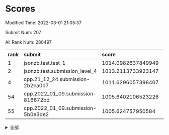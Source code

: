 # Scores

Modified Time: 2022-03-01 21:05:37

Submit Num: 207

All Rank Num: 280497

| rank |               submit               |       score        |       sigma        | pk_num |
| :--- | :--------------------------------- | :----------------- | :----------------- | :----- |
| 1    | jsonzb.test.test_1                 | 1014.0982637849949 | 0.7960241586454027 | 5420   |
| 2    | jsonzb.test.submission_level_4     | 1013.2113733923147 | 0.8178808059511223 | 5415   |
| 4    | cpp.21_12_24.submission-2b2ea0d7   | 1011.6296057398407 | 0.7703642465895947 | 5419   |
| 54   | cpp.2022_01_09.submission-816672bd | 1005.6402106523226 | 0.724014900113352  | 5418   |
| 55   | cpp.2022_01_09.submission-5b0e3de2 | 1005.624757950584  | 0.7140819153253559 | 5420   |


<details>
<summary>全部</summary>

| rank |                 submit                 |       score        |       sigma        | pk_num |
| :--- | :------------------------------------- | :----------------- | :----------------- | :----- |
| 1    | jsonzb.test.test_1                     | 1014.0982637849949 | 0.7960241586454027 | 5420   |
| 2    | jsonzb.test.submission_level_4         | 1013.2113733923147 | 0.8178808059511223 | 5415   |
| 3    | gobigger.level_3.submission_level_3_10 | 1012.1720752962499 | 0.7967790157044076 | 5422   |
| 4    | cpp.21_12_24.submission-2b2ea0d7       | 1011.6296057398407 | 0.7703642465895947 | 5419   |
| 5    | gobigger.level_3.submission_level_3_16 | 1011.3913298307172 | 0.7530836922626692 | 5420   |
| 6    | gobigger.level_3.submission_level_3_13 | 1011.1874777800268 | 0.7776004545524552 | 5423   |
| 7    | gobigger.level_3.submission_level_3_5  | 1011.1725767468932 | 0.7646579604315368 | 5422   |
| 8    | gobigger.level_3.submission_level_3_49 | 1011.1471861077836 | 0.7719622852311177 | 5425   |
| 9    | gobigger.level_3.submission_level_3_33 | 1011.0994130480103 | 0.7684650342088506 | 5420   |
| 10   | gobigger.level_3.submission_level_3_38 | 1011.036414740456  | 0.805234631185478  | 5422   |
| 11   | gobigger.level_3.submission_level_3_7  | 1011.0084799066484 | 0.7543954521088959 | 5421   |
| 12   | gobigger.level_3.submission_level_3_15 | 1010.9791373688573 | 0.7525452524109715 | 5424   |
| 13   | gobigger.level_3.submission_level_3_25 | 1010.9715180980694 | 0.783397284592023  | 5421   |
| 14   | gobigger.level_3.submission_level_3_24 | 1010.9272400634737 | 0.766033724632707  | 5422   |
| 15   | gobigger.level_3.submission_level_3_34 | 1010.677758587271  | 0.758467100882213  | 5419   |
| 16   | gobigger.level_3.submission_level_3_2  | 1010.642805472209  | 0.7784184518483607 | 5419   |
| 17   | gobigger.level_3.submission_level_3_35 | 1010.6110589308215 | 0.7649878306676241 | 5421   |
| 18   | gobigger.level_3.submission_level_3_1  | 1010.5648278447954 | 0.7606972427731585 | 5418   |
| 19   | gobigger.level_3.submission_level_3_28 | 1010.5521057294792 | 0.7637320807516201 | 5415   |
| 20   | gobigger.level_3.submission_level_3_8  | 1010.4647573482819 | 0.7679242586116338 | 5422   |
| 21   | gobigger.level_3.submission_level_3_27 | 1010.4547336580912 | 0.7458855548513541 | 5418   |
| 22   | gobigger.level_3.submission_level_3_42 | 1010.3938595129393 | 0.7828998575927419 | 5426   |
| 23   | gobigger.level_3.submission_level_3_23 | 1010.3508274935083 | 0.7587297108863252 | 5419   |
| 24   | gobigger.level_3.submission_level_3_41 | 1010.3144296305059 | 0.7760446270821133 | 5418   |
| 25   | gobigger.level_3.submission_level_3_36 | 1010.2233834350891 | 0.7429140219881915 | 5421   |
| 26   | gobigger.level_3.submission_level_3_40 | 1010.1974975580149 | 0.7497221876277402 | 5419   |
| 27   | gobigger.level_3.submission_level_3_37 | 1010.1686629283503 | 0.7457799601491901 | 5421   |
| 28   | gobigger.level_3.submission_level_3_44 | 1010.1282855124148 | 0.7786866875135207 | 5420   |
| 29   | gobigger.level_3.submission_level_3_43 | 1010.0463937001746 | 0.7923077216653177 | 5419   |
| 30   | gobigger.level_3.submission_level_3_31 | 1009.9203252346701 | 0.7429944708493742 | 5420   |
| 31   | gobigger.level_3.submission_level_3_20 | 1009.8164770741101 | 0.7392399455201358 | 5420   |
| 32   | gobigger.level_3.submission_level_3_12 | 1009.7898913312566 | 0.7632376293307104 | 5421   |
| 33   | gobigger.level_3.submission_level_3_21 | 1009.7869575472365 | 0.7642435017949489 | 5421   |
| 34   | gobigger.level_3.submission_level_3_22 | 1009.7610107089336 | 0.7680887531202916 | 5418   |
| 35   | gobigger.level_3.submission_level_3_45 | 1009.5864722662996 | 0.7377526121795791 | 5418   |
| 36   | gobigger.level_3.submission_level_3_47 | 1009.5097359118126 | 0.7326664619043982 | 5417   |
| 37   | gobigger.level_3.submission_level_3_9  | 1009.3662297399945 | 0.7674608931474077 | 5421   |
| 38   | gobigger.level_3.submission_level_3_14 | 1009.3115293558118 | 0.7653367551905278 | 5421   |
| 39   | gobigger.level_3.submission_level_3_32 | 1009.3058989897943 | 0.7750824093932804 | 5416   |
| 40   | gobigger.level_3.submission_level_3_26 | 1009.2520813218448 | 0.7478340921125876 | 5414   |
| 41   | gobigger.level_3.submission_level_3_46 | 1009.1818357106487 | 0.735285049092789  | 5422   |
| 42   | gobigger.level_3.submission_level_3_48 | 1009.1206544305301 | 0.7677734771230846 | 5422   |
| 43   | gobigger.level_3.submission_level_3_39 | 1009.1128191561463 | 0.7468783486804156 | 5424   |
| 44   | gobigger.level_3.submission_level_3_3  | 1008.9869319172279 | 0.7463446797673472 | 5421   |
| 45   | gobigger.level_3.submission_level_3_18 | 1008.97955897327   | 0.7606372960805208 | 5416   |
| 46   | gobigger.level_3.submission_level_3_17 | 1008.9454408966194 | 0.7384527218059487 | 5417   |
| 47   | gobigger.level_3.submission_level_3_29 | 1008.9280493438345 | 0.7571106978613814 | 5427   |
| 48   | gobigger.level_3.submission_level_3_4  | 1008.8329136373944 | 0.7460203963921018 | 5425   |
| 49   | gobigger.level_3.submission_level_3_19 | 1008.7970613466654 | 0.7463466310983072 | 5417   |
| 50   | gobigger.level_3.submission_level_3_0  | 1008.4506103114206 | 0.7441263308638687 | 5424   |
| 51   | gobigger.level_3.submission_level_3_11 | 1008.435583748762  | 0.7225756448188344 | 5421   |
| 52   | gobigger.level_3.submission_level_3_30 | 1008.4119296723619 | 0.735069133155646  | 5422   |
| 53   | gobigger.level_3.submission_level_3_6  | 1008.0896116611293 | 0.7772431819842505 | 5421   |
| 54   | cpp.2022_01_09.submission-816672bd     | 1005.6402106523226 | 0.724014900113352  | 5418   |
| 55   | cpp.2022_01_09.submission-5b0e3de2     | 1005.624757950584  | 0.7140819153253559 | 5420   |
| 56   | gobigger.level_1.submission_level_1_14 | 1005.2167745242726 | 0.7249241949794809 | 5420   |
| 57   | gobigger.level_1.submission_level_1_49 | 1005.0986596504417 | 0.7096761108272246 | 5422   |
| 58   | gobigger.level_1.submission_level_1_13 | 1004.6682615222871 | 0.7090775962656023 | 5418   |
| 59   | gobigger.level_1.submission_level_1_30 | 1004.6638566505394 | 0.7201288747695616 | 5417   |
| 60   | gobigger.level_1.submission_level_1_37 | 1004.5234436404106 | 0.7121511279183997 | 5419   |
| 61   | gobigger.level_1.submission_level_1_11 | 1004.5119442616857 | 0.724600016163657  | 5421   |
| 62   | gobigger.level_1.submission_level_1_43 | 1004.4527972405068 | 0.7221766644643411 | 5418   |
| 63   | gobigger.level_1.submission_level_1_1  | 1004.4049593126001 | 0.7127589987364479 | 5423   |
| 64   | gobigger.level_1.submission_level_1_10 | 1004.2837291692342 | 0.7213094826959532 | 5421   |
| 65   | gobigger.level_1.submission_level_1_36 | 1004.1637879094753 | 0.7326549148233696 | 5422   |
| 66   | gobigger.level_1.submission_level_1_21 | 1004.1541048160896 | 0.7194708192815288 | 5425   |
| 67   | gobigger.level_1.submission_level_1_4  | 1004.140970971753  | 0.709208098837752  | 5427   |
| 68   | gobigger.level_1.submission_level_1_8  | 1004.0733408521423 | 0.7371675401197074 | 5421   |
| 69   | gobigger.level_1.submission_level_1_24 | 1003.9731678445551 | 0.7046304881215546 | 5423   |
| 70   | gobigger.level_1.submission_level_1_48 | 1003.9466862803455 | 0.7208370418282519 | 5424   |
| 71   | gobigger.level_1.submission_level_1_46 | 1003.9139317777904 | 0.7139060083732411 | 5417   |
| 72   | gobigger.level_1.submission_level_1_26 | 1003.8488317079926 | 0.7136286616583168 | 5421   |
| 73   | gobigger.level_1.submission_level_1_17 | 1003.7810412523645 | 0.7177400406013367 | 5418   |
| 74   | gobigger.level_1.submission_level_1_38 | 1003.6060842612669 | 0.725081289571429  | 5423   |
| 75   | gobigger.level_1.submission_level_1_47 | 1003.5621743738488 | 0.7127130758113422 | 5423   |
| 76   | gobigger.level_1.submission_level_1_16 | 1003.5392090433886 | 0.7216532527309559 | 5420   |
| 77   | gobigger.level_1.submission_level_1_5  | 1003.5337074193468 | 0.7246235094884838 | 5419   |
| 78   | gobigger.level_1.submission_level_1_44 | 1003.4429007090139 | 0.7195890454038214 | 5425   |
| 79   | gobigger.level_1.submission_level_1_45 | 1003.3645820952373 | 0.7168930122263356 | 5419   |
| 80   | gobigger.level_1.submission_level_1_20 | 1003.3305393431    | 0.7147210635783006 | 5426   |
| 81   | gobigger.level_1.submission_level_1_15 | 1003.3231054070463 | 0.720036697839076  | 5422   |
| 82   | gobigger.level_1.submission_level_1_7  | 1003.3136850261717 | 0.723773111762305  | 5422   |
| 83   | gobigger.level_1.submission_level_1_29 | 1003.228626740011  | 0.72574345016935   | 5424   |
| 84   | gobigger.level_1.submission_level_1_27 | 1003.2092572711944 | 0.7197982396298804 | 5420   |
| 85   | gobigger.level_1.submission_level_1_12 | 1003.1528190047216 | 0.7193244006982119 | 5430   |
| 86   | gobigger.level_1.submission_level_1_33 | 1003.1501462213344 | 0.7150275719126701 | 5417   |
| 87   | gobigger.level_1.submission_level_1_25 | 1003.1128089259466 | 0.7192927233886376 | 5421   |
| 88   | gobigger.level_1.submission_level_1_18 | 1003.0312819767132 | 0.7120654897574906 | 5417   |
| 89   | gobigger.level_1.submission_level_1_34 | 1003.0246964661188 | 0.7118099065072767 | 5418   |
| 90   | gobigger.level_1.submission_level_1_32 | 1002.9557508739157 | 0.7338044008130252 | 5421   |
| 91   | gobigger.level_1.submission_level_1_19 | 1002.9407274674317 | 0.7200746795535917 | 5418   |
| 92   | gobigger.level_1.submission_level_1_42 | 1002.880412280656  | 0.7226112242434802 | 5420   |
| 93   | gobigger.level_1.submission_level_1_31 | 1002.7374840528139 | 0.7104149482063299 | 5418   |
| 94   | gobigger.level_1.submission_level_1_9  | 1002.7029844968157 | 0.7142603864552002 | 5420   |
| 95   | gobigger.level_1.submission_level_1_28 | 1002.5980901683889 | 0.7190403311892553 | 5420   |
| 96   | gobigger.level_1.submission_level_1_3  | 1002.4874160214341 | 0.7160787798413134 | 5420   |
| 97   | gobigger.level_1.submission_level_1_39 | 1002.4804910512556 | 0.7202053011773879 | 5417   |
| 98   | gobigger.level_1.submission_level_1_0  | 1002.4478708996206 | 0.7156904472485639 | 5426   |
| 99   | gobigger.level_1.submission_level_1_23 | 1002.4169469456316 | 0.7251408082811226 | 5421   |
| 100  | gobigger.level_1.submission_level_1_41 | 1002.3682790538664 | 0.7199360377533434 | 5416   |
| 101  | gobigger.level_1.submission_level_1_22 | 1002.3478235375939 | 0.7159855519213849 | 5416   |
| 102  | gobigger.level_1.submission_level_1_35 | 1002.2243395123296 | 0.7280959254606345 | 5420   |
| 103  | gobigger.level_1.submission_level_1_6  | 1002.1556762691034 | 0.7056260545208868 | 5420   |
| 104  | gobigger.level_1.submission_level_1_40 | 1002.1301303175233 | 0.722384376173771  | 5421   |
| 105  | gobigger.level_1.submission_level_1_2  | 1001.7579167681051 | 0.7164753804132087 | 5423   |
| 106  | gobigger.random.submission_random_12   | 997.258485528537   | 0.7118598835180483 | 5423   |
| 107  | gobigger.random.submission_random_24   | 996.9443431784982  | 0.7112378290644342 | 5420   |
| 108  | gobigger.random.submission_random_19   | 996.8884728759848  | 0.7100561283935001 | 5424   |
| 109  | gobigger.random.submission_random_37   | 996.8781927877053  | 0.7063957670345208 | 5418   |
| 110  | gobigger.random.submission_random_1    | 996.8022047907958  | 0.7112342312179841 | 5421   |
| 111  | gobigger.random.submission_random_39   | 996.8011937856907  | 0.7011707505645431 | 5416   |
| 112  | gobigger.random.submission_random_41   | 996.7154429204427  | 0.7093180646287246 | 5420   |
| 113  | gobigger.random.submission_random_11   | 996.5824915195013  | 0.7120897820231796 | 5420   |
| 114  | gobigger.random.submission_random_28   | 996.4935566823688  | 0.7242684459327159 | 5418   |
| 115  | gobigger.random.submission_random_26   | 996.4889155069001  | 0.7136860525852142 | 5423   |
| 116  | gobigger.random.submission_random_40   | 996.3799123672588  | 0.7073159172102975 | 5418   |
| 117  | gobigger.random.submission_random_48   | 996.3358406781629  | 0.7053667382307919 | 5417   |
| 118  | gobigger.random.submission_random_29   | 996.3077092681899  | 0.6991127418406963 | 5421   |
| 119  | gobigger.random.submission_random_10   | 996.2678801609461  | 0.718164905018056  | 5420   |
| 120  | gobigger.random.submission_random_9    | 996.2605848118325  | 0.7163045856107252 | 5424   |
| 121  | gobigger.random.submission_random_13   | 996.2130481941092  | 0.7095353657824063 | 5427   |
| 122  | gobigger.random.submission_random_42   | 996.2084476609575  | 0.7086260072419244 | 5416   |
| 123  | gobigger.random.submission_random_44   | 996.2061349245299  | 0.712740764782964  | 5426   |
| 124  | gobigger.random.submission_random_38   | 996.1938428589764  | 0.7228194443868718 | 5419   |
| 125  | gobigger.random.submission_random_27   | 996.1220470796093  | 0.6964378549142559 | 5420   |
| 126  | gobigger.random.submission_random_49   | 995.988609405053   | 0.7121839302583216 | 5418   |
| 127  | gobigger.random.submission_random_5    | 995.9685711424003  | 0.7075546647273918 | 5419   |
| 128  | gobigger.random.submission_random_18   | 995.9598672239521  | 0.7264994685745053 | 5417   |
| 129  | gobigger.random.submission_random_25   | 995.9317985273551  | 0.7041076322349828 | 5425   |
| 130  | gobigger.random.submission_random_47   | 995.8597181067616  | 0.7268981827437251 | 5422   |
| 131  | gobigger.random.submission_random_34   | 995.835653668032   | 0.7103367875357555 | 5417   |
| 132  | gobigger.random.submission_random_23   | 995.8301299257523  | 0.729541093611134  | 5420   |
| 133  | gobigger.random.submission_random_4    | 995.7438243208081  | 0.7094249344046554 | 5418   |
| 134  | gobigger.random.submission_random_43   | 995.7386535465446  | 0.7062151992687803 | 5423   |
| 135  | gobigger.random.submission_random_6    | 995.6868632369068  | 0.7191782993162347 | 5420   |
| 136  | gobigger.random.submission_random_8    | 995.6712682000273  | 0.7181501814429264 | 5420   |
| 137  | gobigger.random.submission_random_15   | 995.5892493200521  | 0.7162635682504191 | 5423   |
| 138  | gobigger.random.submission_random_45   | 995.586118095852   | 0.7131943740525092 | 5422   |
| 139  | gobigger.random.submission_random_35   | 995.5493650806093  | 0.7129983300843198 | 5419   |
| 140  | gobigger.random.submission_random_20   | 995.539094978854   | 0.7161675802393812 | 5420   |
| 141  | gobigger.random.submission_random_16   | 995.4622902812399  | 0.705433455436286  | 5419   |
| 142  | gobigger.random.submission_random_7    | 995.4442508594452  | 0.7291947193370328 | 5418   |
| 143  | gobigger.random.submission_random_31   | 995.407085856181   | 0.7148225062045512 | 5417   |
| 144  | gobigger.random.submission_random_22   | 995.3921307145199  | 0.7145245311972058 | 5419   |
| 145  | gobigger.random.submission_random_14   | 995.3456604215847  | 0.7205029829831782 | 5419   |
| 146  | gobigger.random.submission_random_21   | 995.3078378782956  | 0.713025857937646  | 5418   |
| 147  | gobigger.random.submission_random_36   | 995.238430361624   | 0.7051020618189701 | 5424   |
| 148  | gobigger.random.submission_random_30   | 995.1606972274918  | 0.7225177435305269 | 5423   |
| 149  | gobigger.random.submission_random_33   | 995.1250909964464  | 0.7173527084859367 | 5420   |
| 150  | gobigger.random.submission_random_32   | 995.1075534554411  | 0.7130361776320217 | 5420   |
| 151  | gobigger.random.submission_random_17   | 995.0978920536558  | 0.7080517117543575 | 5420   |
| 152  | gobigger.random.submission_random_0    | 994.9930952630768  | 0.7170753460140766 | 5417   |
| 153  | gobigger.random.submission_random_46   | 994.9090149739201  | 0.7197878937386779 | 5425   |
| 154  | gobigger.random.submission_random_2    | 994.7617933168523  | 0.7319552627961575 | 5414   |
| 155  | gobigger.random.submission_random_3    | 994.7198292422921  | 0.7038720010910363 | 5424   |
| 156  | gobigger.level_2.submission_level_2_7  | 993.844833608183   | 0.7261490555220311 | 5421   |
| 157  | gobigger.level_2.submission_level_2_20 | 993.7663109307132  | 0.7333167675132674 | 5419   |
| 158  | gobigger.level_2.submission_level_2_25 | 993.5424335114814  | 0.7310901997723894 | 5417   |
| 159  | gobigger.level_2.submission_level_2_2  | 993.487807769846   | 0.7564006528537721 | 5417   |
| 160  | gobigger.level_2.submission_level_2_31 | 993.4750410834139  | 0.7422514204749686 | 5424   |
| 161  | gobigger.level_2.submission_level_2_19 | 993.3407938519313  | 0.7537324129563933 | 5427   |
| 162  | gobigger.level_2.submission_level_2_22 | 993.3027950043744  | 0.7289397918827559 | 5423   |
| 163  | gobigger.level_2.submission_level_2_10 | 993.198362295078   | 0.7274506789319484 | 5418   |
| 164  | gobigger.level_2.submission_level_2_48 | 993.1238479569207  | 0.7350141709066912 | 5416   |
| 165  | gobigger.level_2.submission_level_2_16 | 993.1154510983681  | 0.7291355110407738 | 5411   |
| 166  | gobigger.level_2.submission_level_2_3  | 993.0684733204012  | 0.7394190643551235 | 5422   |
| 167  | gobigger.level_2.submission_level_2_21 | 992.9445885360183  | 0.7435869475142131 | 5418   |
| 168  | gobigger.level_2.submission_level_2_27 | 992.8838851094229  | 0.7419770490271224 | 5416   |
| 169  | gobigger.level_2.submission_level_2_14 | 992.7321402731295  | 0.7540222512985186 | 5419   |
| 170  | gobigger.level_2.submission_level_2_0  | 992.6592310471484  | 0.7424698919462579 | 5417   |
| 171  | gobigger.level_2.submission_level_2_33 | 992.608624337183   | 0.7689596995225856 | 5417   |
| 172  | gobigger.level_2.submission_level_2_44 | 992.6033590352612  | 0.742207482369953  | 5422   |
| 173  | gobigger.level_2.submission_level_2_9  | 992.4960905760177  | 0.740751556366278  | 5421   |
| 174  | gobigger.level_2.submission_level_2_8  | 992.4622666334022  | 0.7505286256056369 | 5415   |
| 175  | gobigger.level_2.submission_level_2_28 | 992.4380332059491  | 0.7301881873152964 | 5417   |
| 176  | gobigger.level_2.submission_level_2_5  | 992.4047790338819  | 0.7397002121281909 | 5419   |
| 177  | gobigger.level_2.submission_level_2_41 | 992.3580303843571  | 0.757916639103248  | 5421   |
| 178  | gobigger.level_2.submission_level_2_12 | 992.3406180865696  | 0.7650596220591012 | 5422   |
| 179  | gobigger.level_2.submission_level_2_40 | 992.2950998867238  | 0.7282932989263635 | 5418   |
| 180  | gobigger.level_2.submission_level_2_6  | 992.0976078143868  | 0.7659041904587756 | 5415   |
| 181  | gobigger.level_2.submission_level_2_18 | 992.096755101098   | 0.7548089386791924 | 5422   |
| 182  | gobigger.level_2.submission_level_2_23 | 991.9940977059266  | 0.7511322460791936 | 5423   |
| 183  | gobigger.level_2.submission_level_2_11 | 991.9891777669512  | 0.7338943923101402 | 5416   |
| 184  | gobigger.level_2.submission_level_2_32 | 991.9849803210163  | 0.7551287459911379 | 5425   |
| 185  | gobigger.level_2.submission_level_2_15 | 991.9116217975424  | 0.7499862858792715 | 5414   |
| 186  | gobigger.level_2.submission_level_2_49 | 991.8401085027887  | 0.7555541241606054 | 5419   |
| 187  | gobigger.level_2.submission_level_2_42 | 991.783815535446   | 0.7484000396979483 | 5423   |
| 188  | gobigger.level_2.submission_level_2_30 | 991.5136393746648  | 0.7530459038355355 | 5422   |
| 189  | gobigger.level_2.submission_level_2_24 | 991.4195374752034  | 0.7507634205668797 | 5422   |
| 190  | gobigger.level_2.submission_level_2_17 | 991.3057219095704  | 0.7450757420625405 | 5419   |
| 191  | gobigger.level_2.submission_level_2_35 | 991.3028589687851  | 0.7646534908027317 | 5421   |
| 192  | gobigger.level_2.submission_level_2_38 | 991.2855496415079  | 0.7572253503582493 | 5421   |
| 193  | gobigger.level_2.submission_level_2_46 | 991.1685874262421  | 0.7478383289469003 | 5418   |
| 194  | gobigger.level_2.submission_level_2_37 | 990.9479517377945  | 0.7803377497726971 | 5418   |
| 195  | gobigger.level_2.submission_level_2_29 | 990.8217909435269  | 0.7542806250356922 | 5422   |
| 196  | gobigger.level_2.submission_level_2_36 | 990.7865444398974  | 0.7422732359968796 | 5421   |
| 197  | gobigger.level_2.submission_level_2_4  | 990.7374512190086  | 0.7694268793720024 | 5420   |
| 198  | gobigger.level_2.submission_level_2_47 | 990.6769542677439  | 0.7670316636453022 | 5423   |
| 199  | gobigger.level_2.submission_level_2_39 | 990.5838185734168  | 0.7766273096292332 | 5421   |
| 200  | gobigger.level_2.submission_level_2_43 | 990.5130061841717  | 0.7423166259486669 | 5422   |
| 201  | gobigger.level_2.submission_level_2_1  | 990.2811690978793  | 0.7635495884944257 | 5415   |
| 202  | gobigger.level_2.submission_level_2_26 | 990.2704119810473  | 0.7820737657735304 | 5425   |
| 203  | gobigger.level_2.submission_level_2_34 | 990.0457919162419  | 0.7748184083296087 | 5420   |
| 204  | gobigger.level_2.submission_level_2_45 | 989.9652519142529  | 0.7690439525415736 | 5423   |
| 205  | gobigger.level_2.submission_level_2_13 | 988.8793755480805  | 0.7833933396981362 | 5420   |
| 206  | gobigger.none.submission_none_0        | 978.2784291665628  | 1.2931944173107344 | 5422   |
| 207  | gobigger.none.submission_none_1        | 976.8716914858093  | 1.4690247861721035 | 5416   |

</details>